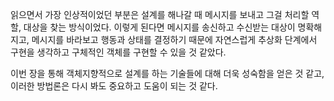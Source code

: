 읽으면서 가장 인상적이었던 부분은 설계를 해나갈 때 메시지를 보내고 그걸 처리할 역할, 대상을 찾는 방식이었다. 
이렇게 된다면 메시지를 송신하고 수신받는 대상이 명확해지고, 메시지를 바라보고 행동과 상태를 결정하기 때문에 자연스럽게 추상화 단계에서 구현을 생각하고 구체적인 객체를 구현할 수 있을 것 같았다.

이번 장을 통해 객체지향적으로 설계를 하는 기술들에 대해 더욱 성숙함을 얻은 것 같고, 이러한 방법론은 다시 봐도 중요하고 도움이 되는 것 같다.
